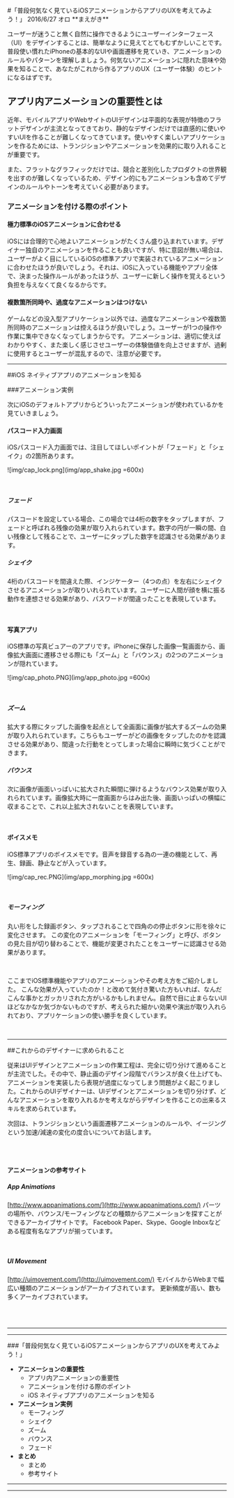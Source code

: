 <link rel="stylesheet" href="css/style.css">
#「普段何気なく見ているiOSアニメーションからアプリのUXを考えてみよう！」
2016/6/27 オロ   
**まえがき**  

ユーザーが迷うこと無く自然に操作できるようにユーザーインターフェース（UI）をデザインすることは、簡単なように見えてとてもむずかしいことです。普段使い慣れたiPhoneの基本的なUIや画面遷移を見ていき、アニメーションのルールやパターンを理解しましょう。何気ないアニメーションに隠れた意味や効果を知ることで、あなたがこれから作るアプリのUX（ユーザー体験）のヒントになるはずです。


## アプリ内アニメーションの重要性とは

近年、モバイルアプリやWebサイトのUIデザインは平面的な表現が特徴のフラットデザインが主流となってきており、静的なデザインだけでは直感的に使いやすいUIを作ることが難しくなってきています。使いやすく楽しいアプリケーションを作るためには、トランジションやアニメーションを効果的に取り入れることが重要です。

また、フラットなグラフィックだけでは、競合と差別化したプロダクトの世界観を出すのが難しくなっているため、デザイン的にもアニメーションも含めてデザインのルールやトーンを考えていく必要があります。
<br>### アニメーションを付ける際のポイント

#### 極力標準のiOSアニメーションに合わせる
iOSには合理的で心地よいアニメーションがたくさん盛り込まれています。デザイナー独自のアニメーションを作ることも良いですが、特に意図が無い場合は、 ユーザーがよく目にしているiOSの標準アプリで実装されているアニメーションに合わせたほうが良いでしょう。それは、iOSに入っている機能やアプリ全体で、決まった操作ルールがあったほうが、ユーザーに新しく操作を覚えるという負担を与えなくて良くなるからです。

#### 複数箇所同時や、過度なアニメーションはつけない
ゲームなどの没入型アプリケーション以外では、過度なアニメーションや複数箇所同時のアニメーションは控えるほうが良いでしょう。ユーザーが1つの操作や作業に集中できなくなってしまうからです。
アニメーションは、適切に使えばわかりやすく、また楽しく感じさせユーザーの体験価値を向上させますが、過剰に使用するとユーザーが混乱するので、注意が必要です。---


##iOS ネイティブアプリのアニメーションを知る

###アニメーション実例

次にiOSのデフォルトアプリからどういったアニメーションが使われているかを見ていきましょう。

#### パスコード入力画面

iOSパスコード入力画面では、注目してほしいポイントが「フェード」と「シェイク」の2箇所あります。

![img/cap_lock.png](img/app_shake.jpg =600x)

&nbsp;

##### フェード
パスコードを設定している場合、この場合では4桁の数字をタップしますが、フェードと呼ばれる残像の効果が取り入れられています。数字の円が一瞬の間、白い残像として残ることで、ユーザーにタップした数字を認識させる効果があります。

##### シェイク
4桁のパスコードを間違えた際、インジケーター（4つの点）を左右にシェイクさせるアニメーションが取りいれられています。ユーザーに人間が顔を横に振る動作を連想させる効果があり、パスワードが間違ったことを表現しています。

&nbsp;
&nbsp;

#### 写真アプリ

iOS標準の写真ビュアーのアプリです。iPhoneに保存した画像一覧画面から、画像拡大画面に遷移させる際にも「ズーム」と「バウンス」の2つのアニメーションが隠れています。

![img/cap_photo.PNG](img/app_photo.jpg =600x)

&nbsp;


##### ズーム
拡大する際にタップした画像を起点として全画面に画像が拡大するズームの効果が取り入れられています。こちらもユーザーがどの画像をタップしたのかを認識させる効果があり、間違った行動をとってしまった場合に瞬時に気づくことができます。

##### バウンス
次に画像が画面いっぱいに拡大された瞬間に弾けるようなバウンス効果が取り入れられています。画像拡大時に一度画面からはみ出た後、画面いっぱいの横幅に収まることで、これ以上拡大されないことを表現しています。

&nbsp;
&nbsp;

#### ボイスメモ

iOS標準アプリのボイスメモです。音声を録音する為の一連の機能として、再生、録画、静止などが入っています。

![img/cap_rec.PNG](img/app_morphing.jpg =600x)

&nbsp;

##### モーフィング
丸い形をした録画ボタン、タップされることで四角のの停止ボタンに形を徐々に変化させます。
この変化のアニメーションを「モーフィング」と呼び、ボタンの見た目が切り替わることで、機能が変更されたことをユーザーに認識させる効果があります。

&nbsp;
&nbsp;ここまでiOS標準機能やアプリのアニメーションやその考え方をご紹介しました。
こんな効果が入っていたのか！と改めて気付き驚いた方もいれば、なんだこんな事かとガッカリされた方がいるかもしれません。自然で目に止まらないUIほどなかなか気づかないものですが、考えられた細かい効果や演出が取り入れられており、アプリケーションの使い勝手を良くしています。&nbsp;
&nbsp;---
##これからのデザイナーに求められること

従来はUIデザインとアニメーションの作業工程は、完全に切り分けて進めることが主流でした。その中で、静止画のデザイン段階でバランスが良く仕上げても、アニメーションを実装したら表現が過度になってしまう問題がよく起こりました。これからのUIデザイナーは、UIデザインとアニメーションを切り分けず、どんなアニメーションを取り入れるかを考えながらデザインを作ることの出来るスキルを求められています。

次回は、トランジションという画面遷移アニメーションのルールや、イージングという加速/減速の変化の度合いについてお話します。
<br><br>#### アニメーションの参考サイト

##### App Animations
[http://www.appanimations.com/](http://www.appanimations.com/)
パーツの場所や、バウンス/モーフィングなどの種類からアニメーションを探すことができるアーカイブサイトです。
Facebook Paper、Skype、Google Inboxなどある程度有名なアプリが揃っています。

<br>

##### UI Movement
[http://uimovement.com/](http://uimovement.com/)
モバイルからWebまで幅広い種類のアニメーションがアーカイブされています。
更新頻度が高い、数も多くアーカイブされています。


<!--モバイルAppのクールなUIインタラクション作例を、動画で紹介するデザインギャラリー。作例によってiOS AppだったりAndroid Appだったりします。動画なので動きを含めて閲覧できるのがイイです。App制作時の動きの考察やネタ探しに使えそうです。  
[https://uiinteractions.com/](https://uiinteractions.com/)--><br><br>------
###「普段何気なく見ているiOSアニメーションからアプリのUXを考えてみよう！」
<!--「普段何気なく見ているモバイルAPPのアニメーションからUXを考えてみよう！」-->

- **アニメーションの重要性**
	- アプリ内アニメーションの重要性
	- アニメーションを付ける際のポイント
	- iOS ネイティブアプリのアニメーションを知る	
- **アニメーション実例**
	- モーフィング
	- シェイク
	- ズーム
	- バウンス
	- フェード	
- **まとめ**
	- まとめ
	- 参考サイト

---

---